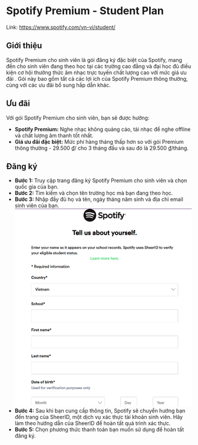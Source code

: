 # Spotify Premium - Student Plan

Link: https://www.spotify.com/vn-vi/student/

## Giới thiệu

Spotify Premium cho sinh viên là gói đăng ký đặc biệt của Spotify, mang đến cho sinh viên đang theo học tại các trường cao đẳng và đại học đủ điều kiện cơ hội thưởng thức âm nhạc trực tuyến chất lượng cao với mức giá ưu đãi . Gói này bao gồm tất cả các lợi ích của Spotify Premium thông thường, cùng với các ưu đãi bổ sung hấp dẫn khác.

## Ưu đãi

Với gói Spotify Premium cho sinh viên, bạn sẽ được hưởng:

* **Spotify Premium:** Nghe nhạc không quảng cáo, tải nhạc để nghe offline và chất lượng âm thanh tốt nhất.
* **Giá ưu đãi đặc biệt:** Mức phí hàng tháng thấp hơn so với gói Premium thông thường - 29.500 ₫/ cho 3 tháng đầu và sau đó là 29.500 ₫/tháng.

## Đăng ký

- **Bước 1:** Truy cập trang đăng ký Spotify Premium cho sinh viên và chọn quốc gia của bạn.
- **Bước 2:** Tìm kiếm và chọn tên trường học mà bạn đang theo học.
- **Bước 3:** Nhập đầy đủ họ và tên, ngày tháng năm sinh và địa chỉ email sinh viên của bạn.
![alt text](images/image-9.png)
- **Bước 4:** Sau khi bạn cung cấp thông tin, Spotify sẽ chuyển hướng bạn đến trang của SheerID, một dịch vụ xác thực tài khoản sinh viên. Hãy làm theo hướng dẫn của SheerID để hoàn tất quá trình xác thực.
- **Bước 5:** Chọn phương thức thanh toán bạn muốn sử dụng để hoàn tất đăng ký.
